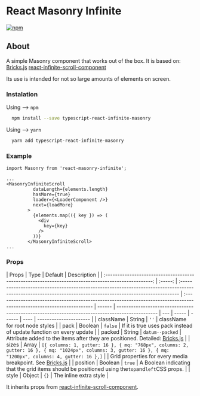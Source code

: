 # React Masonry Infinite

[![npm](https://img.shields.io/npm/dy/localeval.svg)](https://npmjs.com/react-masonry-infinite)

## About

A simple Masonry component that works out of the box. It is based on: [Bricks.js](https://github.com/callmecavs/bricks.js) [react-infinite-scroll-component](https://www.npmjs.com/package/react-infinite-scroll-component)

Its use is intended for not so large amounts of elements on screen.

### Instalation

Using --> `npm`

```sh
  npm install --save typescript-react-infinite-masonry
```

Using --> `yarn`

```sh
  yarn add typescript-react-infinite-masonry
```

### Example

```tsx
import Masonry from 'react-masonry-infinite';

...
<MasonryInfiniteScroll
          dataLength={elements.length}
          hasMore={true}
          loader={<LoaderComponent />}
          next={loadMore}
        >
          {elements.map(({ key }) => (
            <div
              key={key}
            />
          ))}
        </MasonryInfiniteScroll>
...
```

### Props

|                                                Props                                                 |  Type   | Default                                                                                                                                                      | Description                                                                                                            |
| :--------------------------------------------------------------------------------------------------: | :-----: | :----------------------------------------------------------------------------------------------------------------------------------------------------------- | :--------------------------------------------------------------------------------------------------------------------- | ------ | ----------------------------------------------------------------------------------------------- | --- | ----- | ------ | ---- | ---------------------- |
|                                              className                                               | String  | `''`                                                                                                                                                         | className for root node styles                                                                                         |
|                                                 pack                                                 | Boolean | `false`                                                                                                                                                      | If it is true uses pack instead of update function on every update                                                     |
|                                                packed                                                | String  | `datum--packed`                                                                                                                                              | Attribute added to the items after they are positioned. Detailed: [Bricks.js](https://github.com/callmecavs/bricks.js) |
|                                                sizes                                                 |  Array  | `[{ columns: 1, gutter: 16 }, { mq: "768px", columns: 2, gutter: 16 }, { mq: "1024px", columns: 3, gutter: 16 }, { mq: "1200px", columns: 4, gutter: 16 },]` |
| Grid properties for every media breakpoint. See [Bricks.js](https://github.com/callmecavs/bricks.js) |         | position                                                                                                                                                     | Boolean                                                                                                                | `true` | A Boolean indicating that the grid items should be positioned using the`top`and`left`CSS props. |     | style | Object | `{}` | The inline extra style |

It inherits props from [react-infinite-scroll-component](https://www.npmjs.com/package/react-infinite-scroll-component).
